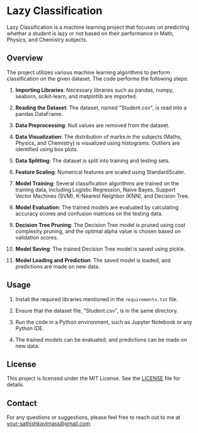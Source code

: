 # Lazy Classification

Lazy Classification is a machine learning project that focuses on predicting whether a student is lazy or not based on their performance in Math, Physics, and Chemistry subjects.

## Overview

The project utilizes various machine learning algorithms to perform classification on the given dataset. The code performs the following steps:

1. **Importing Libraries**: Necessary libraries such as pandas, numpy, seaborn, scikit-learn, and matplotlib are imported.

2. **Reading the Dataset**: The dataset, named "Student.csv", is read into a pandas DataFrame.

3. **Data Preprocessing**: Null values are removed from the dataset.

4. **Data Visualization**: The distribution of marks in the subjects (Maths, Physics, and Chemistry) is visualized using histograms. Outliers are identified using box plots.

5. **Data Splitting**: The dataset is split into training and testing sets.

6. **Feature Scaling**: Numerical features are scaled using StandardScaler.

7. **Model Training**: Several classification algorithms are trained on the training data, including Logistic Regression, Naive Bayes, Support Vector Machines (SVM), K-Nearest Neighbor (KNN), and Decision Tree.

8. **Model Evaluation**: The trained models are evaluated by calculating accuracy scores and confusion matrices on the testing data.

9. **Decision Tree Pruning**: The Decision Tree model is pruned using cost complexity pruning, and the optimal alpha value is chosen based on validation scores.

10. **Model Saving**: The trained Decision Tree model is saved using pickle.

11. **Model Loading and Prediction**: The saved model is loaded, and predictions are made on new data.

## Usage

1. Install the required libraries mentioned in the `requirements.txt` file.

2. Ensure that the dataset file, "Student.csv", is in the same directory.

3. Run the code in a Python environment, such as Jupyter Notebook or any Python IDE.

4. The trained models can be evaluated, and predictions can be made on new data.

## License

This project is licensed under the MIT License. See the [LICENSE](LICENSE) file for details.

## Contact

For any questions or suggestions, please feel free to reach out to me at [your-sathishkavimass@gmail.com](mailto:sathishkavimass@gmail.com).
